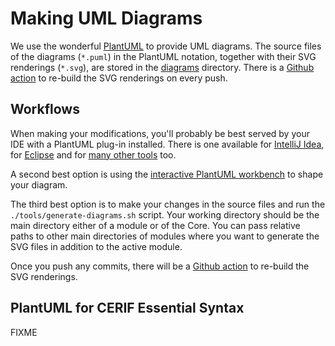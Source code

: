 # Making UML Diagrams

We use the wonderful [PlantUML](https://plantuml.com/) to provide UML diagrams.
The source files of the diagrams (`*.puml`) in the PlantUML notation, together with their SVG renderings (`*.svg`), 
are stored in the [diagrams](../diagrams/) directory. 
There is a [Github action](../.github/workflows/plantuml.yml) to re-build the SVG renderings on every push.

## Workflows

When making your modifications, you'll probably be best served by your IDE with a PlantUML plug-in installed.
There is one available for [IntelliJ Idea](https://plugins.jetbrains.com/plugin/7017-plantuml-integration), 
for [Eclipse](https://hallvard.github.io/plantuml/) and for [many other tools](https://plantuml.com/sitemap-plugins) too.

A second best option is using the [interactive PlantUML workbench](http://www.plantuml.com/plantuml/uml/) to shape your diagram.

The third best option is to make your changes in the source files and run the `./tools/generate-diagrams.sh` script. 
Your working directory should be the main directory either of a module or of the Core.
You can pass relative paths to other main directories of modules where you want to generate the SVG files in addition to the active module.

Once you push any commits, there will be a [Github action](../.github/workflows/plantuml.yml) to re-build the SVG renderings.

## PlantUML for CERIF Essential Syntax

FIXME


